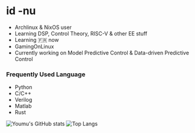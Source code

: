 # id -nu

* Archlinux & NixOS user
* Learning DSP, Control Theory, RISC-V & other EE stuff
* Learning 🇫🇷 now
* GamingOnLinux
* Currently working on Model Predictive Control & Data-driven Predictive Control

### Frequently Used Language
* Python
* C/C++
* Verilog
* Matlab
* Rust

![Youmu's GitHub stats](https://github-readme-stats.vercel.app/api?username=konnpaku-youmu&show_icons=true&theme=dracula)
![Top Langs](https://github-readme-stats.vercel.app/api/top-langs/?username=konnpaku-youmu&layout=compact&show_icons=true&theme=dracula)

<!--
**konnpaku-youmu/konnpaku-youmu** is a ✨ _special_ ✨ repository because its `README.md` (this file) appears on your GitHub profile.

Here are some ideas to get you started:

- 🔭 I’m currently working on ...
- 🌱 I’m currently learning ...
- 👯 I’m looking to collaborate on ...
- 🤔 I’m looking for help with ...
- 💬 Ask me about ...
- 📫 How to reach me: ...
- 😄 Pronouns: ...
- ⚡ Fun fact: ...
-->
